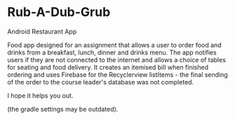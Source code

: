 # Rub-A-Dub-Grub
 Android Restaurant App

Food app designed for an assignment that allows a user to order food and drinks from a breakfast, lunch, dinner and drinks menu. 
The app notifies users if they are not connected to the internet and allows a choice of tables for seating and food delivery. 
It creates an itemised bill when finished ordering and uses Firebase for the Recyclerview listItems - the final sending of the order to the course leader's 
database was not completed.

I hope it helps you out.

(the gradle settings may be outdated).
